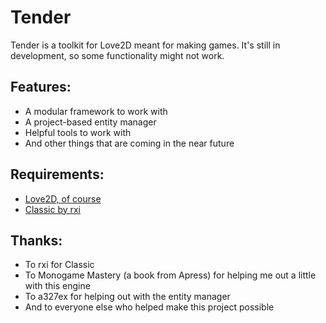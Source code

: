 # Tender
Tender is a toolkit for Love2D meant for making games.
It's still in development, so some functionality might not work.

## Features:
* A modular framework to work with
* A project-based entity manager
* Helpful tools to work with
* And other things that are coming in the near future

## Requirements:
* [Love2D, of course](https://github.com/love2d/love)
* [Classic by rxi](https://github.com/rxi/classic)

## Thanks:
* To rxi for Classic
* To Monogame Mastery (a book from Apress) for helping me out a little with this engine
* To a327ex for helping out with the entity manager
* And to everyone else who helped make this project possible
